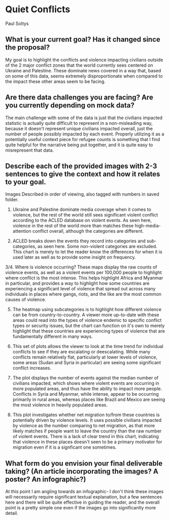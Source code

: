 # Quiet Conflicts

Paul Soltys

## What is your current goal? Has it changed since the proposal?

My goal is to highlight the conflicts and violence impacting civilians outside of the 2 major conflict zones that the world currently sees centered on Ukraine and Palestine. These dominate news covered in a way that, based on some of this data, seems extremely disproportionate when compared to the impact these other areas seem to be facing.

## Are there data challenges you are facing? Are you currently depending on mock data?

The main challenge with some of the data is just that the civilians impacted statistic is actually quite difficult to represent in a non-misleading way, because it doesn't represent unique civilians impacted overall, just the number of people possibly impacted by each event. Properly utilizing it as a potentially useful context piece for refugee counts is something that I find quite helpful for the narrative being put together, and it is quite easy to misrepresent that data.

## Describe each of the provided images with 2-3 sentences to give the context and how it relates to your goal.

Images Described in order of viewing, also tagged with numbers in saved folder.

1. Ukraine and Palestine dominate media coverage when it comes to violence, but the rest of the world still sees significant violent conflict according to the ACLED database on violent events. As seen here, violence in the rest of the world more than matches these high-media-attention conflict overall, although the categories are different.

2. ACLED breaks down the events they record into categories and sub-categories, as seen here. Some non-violent categories are excluded. This chart is merely to let the reader know the differences for when it is used later as well as to provide some insight on frequency.

3/4. Where is violence occurring? These maps display the raw counts of violence events, as well as a violent events per 100,000 people to highlight where conflict is the most intense. This helps highlight Africa and Myanmar in particular, and provides a way to highlight how some countries are experiencing a significant level of violence that spread out across many individuals in places where gangs, riots, and the like are the most common causes of violence.

5. The heatmap using subcategories is to highlight how different violence can be from country-to-country. A viewer more up-to-date with these areas could read into the types of violence endemic to specific conflict types or security issues, but the chart can function on it's own to merely highlight that these countries are experiencing types of violence that are fundamentally different in many ways.

6. This set of plots allows the viewer to look at the time trend for individual conflicts to see if they are escalating or deescalating. While many conflicts remain relatively flat, particularly at lower levels of violence, some areas (Sudan and Syria in particular) are seeing some significant conflict increases.

7. The plot displays the number of events against the median number of civilians impacted, which shows where violent events are occurring in more populated areas, and thus have the ability to impact more people. Conflicts in Syria and Myanmar, while intense, appear to be occurring primarily in rural areas, whereas places like Brazil and Mexico are seeing the most violence in heavily populated areas.

8. This plot investigates whether net migration to/from these countries is potentially driven by violence levels. It uses possible civilians impacted by violence as the number comparing to net migration, as that more likely matches if people want to leave the country than the raw number of violent events. There is a lack of clear trend in this chart, indicating that violence in these places doesn't seen to be a primary motivator for migration even if it is a signficant one sometimes.

## What form do you envision your final deliverable taking? (An article incorporating the images? A poster? An infographic?)

At this point I am angling towards an infographic- I don't think these images will necessarily require significant textual explanation, but a few sentences here and there will be quite effective in guiding the reader, and the overall point is a pretty simple one even if the images go into significantly more detail.